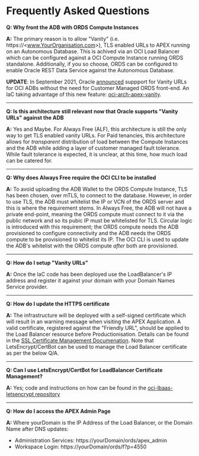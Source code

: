 # Frequently Asked Questions
**Q: Why front the ADB with ORDS Compute Instances**

**A:** The primary reason is to allow "Vanity" (i.e. https://&lt;www.YourOrganisation.com&gt;), TLS enabled URLs to APEX running on an Autonomous Database.  This is achived via an OCI Load Balancer which can be configured against a OCI Compute Instance running ORDS standalone.  Additionally, if you so choose, ORDS can be configured to enable Oracle REST Data Service against the Autonomous Database.

**UPDATE**: In September 2021, Oracle [announced](https://blogs.oracle.com/apex/post/introducing-vanity-urls-on-adb) suppport for Vanity URLs for OCI ADBs without the need for Customer Managed ORDS front-end.  An IaC taking advantage of this new feature: [oci-arch-apex-vanity](https://github.com/gotsysdba/oci-arch-apex-vanity).

---
**Q: Is this architecture still relevant now that Oracle supports "Vanity URLs" against the ADB**

**A:** Yes and Maybe.  For Always Free (ALF), this architecture is still the only way to get TLS enabled vanity URLs.  For Paid tenancies, this architecture allows for _transparent_ distribution of load between the Compute Instances and the ADB while adding a layer of customer managed fault tolerance.  While fault tolerance is expected, it is unclear, at this time, how much load can be catered for. 

---
**Q: Why does Always Free require the OCI CLI to be installed**

**A:** To avoid uploading the ADB Wallet to the ORDS Compute Instance, TLS has been chosen, over mTLS, to connect to the database.  However, in order to use TLS, the ADB must whitelist the IP or VCN of the ORDS server and this is where the requirement stems.  In Always Free, the ADB will not have a private end-point, meaning the ORDS compute must connect to it via the public network and so its pubic IP must be whitelisted for TLS.  Circular logic is introduced with this requirement; the ORDS compute needs the ADB provisioned to configure connectivity and the ADB needs the ORDS compute to be provisioned to whitelist its IP.  The OCI CLI is used to update the ADB's whitelist with the ORDS compute _after_ both are provisioned.

---
**Q: How do I setup "Vanity URLs"**

**A:** Once the IaC code has been deployed use the LoadBalancer's IP address and register it against your domain with your Domain Names Service provider.

---
**Q: How do I update the HTTPS certificate**

**A:** The infrastructure will be deployed with a self-signed certificate which will result in an warning message when visiting the APEX Application.  A valid certificate, registered against the "Friendly URL", should be applied to the Load Balancer resource before Productionisation.  Details can be found in the [SSL Certificate Management Documenation](https://docs.oracle.com/en-us/iaas/Content/Balance/Tasks/managingcertificates.htm).  Note that LetsEncrypt/CertBot can be used to manage the Load Balancer certificate as per the below Q/A.

--- 
**Q: Can I use LetsEncrypt/CertBot for LoadBalancer Certificate Management?**

**A:** Yes; code and instructions on how can be found in the [oci-lbaas-letsencrypt repository](https://github.com/gotsysdba/oci-lbaas-letsencrypt)

---
**Q: How do I access the APEX Admin Page**

**A:** Where yourDomain is the IP Address of the Load Balancer, or the Domain Name after DNS updates:

* Administration Services: https://yourDomain/ords/apex_admin
* Workspace Login:         https://yourDomain/ords/f?p=4550

